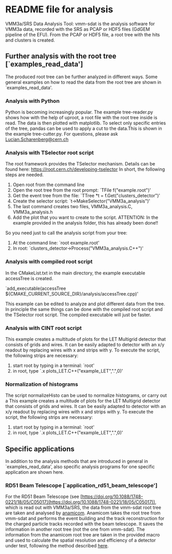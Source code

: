 # README file for analysis

VMM3a/SRS Data Analysis Tool: 
vmm-sdat is the analysis software for VMM3a data, recorded with the SRS as PCAP or HDF5 files (GdGEM pipeline of the EFU). From the PCAP or HDF5 file, a root tree with the hits and clusters is created. 


## Further analysis with the root tree [`examples_read_data']

The produced root tree can be further analyzed in different ways. Some general examples on how to read the data from the root tree are shown in `examples_read_data'.


### Analysis with Python
Python is becoming increasingly popular. The example tree-reader.py shows how with the help of uproot, a root file with the root tree inside is read. The data is then plotted with matplotlib. 
To select only specific entries of the tree, pandas can be used to apply a cut to the data.This is shown in the example tree-cutter.py.
For questions, please ask Lucian.Scharenberg@cern.ch


### Analysis with TSelector root script
The root framework provides the TSelector mechanism. Details can be found here:
https://root.cern.ch/developing-tselector
In short, the following steps are needed.
1. Open root from the command line
2. Open the root tree from the root prompt: `TFile f("example.root")'
3. Get the event tree from the file: `TTree *t = f.Get<TTree>("clusters_detector")'
4. Create the selector script: `t->MakeSelector("VMM3a_analysis")'
5. The last command creates two files, VMM3a_analysis.C, VMM3a_analysis.h
6. Add the plot that you want to create to the script. ATTENTION: In the example provided in the analysis folder, this has already been done!! 

So you need just to call the analysis script from your tree:
1. At the command line: `root example.root'
2. In root: `clusters_detector->Process("VMM3a_analysis.C++")'


### Analysis with compiled root script
In the CMakeList.txt in the main directory, the example executable accessTree is created.

`add_executable(accessTree ${CMAKE_CURRENT_SOURCE_DIR}/analysis/accessTree.cpp)'

This example can be edited to analyze and plot different data from the tree. In principle the same things can be done with the compiled root script and the TSelector root script. The compiled executable will just be faster.


### Analysis with CINT root script
This example creates a multitude of plots for the LET Multigrid detector that consists of grids and wires. It can be easily adapted to detector with an x/y readout by replacing wires with x and strips with y. To execute the script, the following strips are necessary:
1. start root by typing in a terminal: `root'
2. in root, type `.x plots_LET.C++("example_LET",".",0)'


### Normalization of histograms
The script normalizeHisto can be used to normalize histograms, or carry out a 
This example creates a multitude of plots for the LET Multigrid detector that consists of grids and wires. It can be easily adapted to detector with an x/y readout by replacing wires with x and strips with y. To execute the script, the following strips are necessary:
1. start root by typing in a terminal: `root'
2. in root, type `.x plots_LET.C++("example_LET",".",0)'


## Specific applications

In addition to the analysis methods that are introduced in general in `examples_read_data', also specific analysis programs for one specific application are shown here.


### RD51 Beam Telescope [`application_rd51_beam_telescope']

For the RD51 Beam Telescope (see [https://doi.org/10.1088/1748-0221/18/05/C05017](https://doi.org/10.1088/1748-0221/18/05/C05017)), which is read out with VMM3a/SRS, the data from the vmm-sdat root tree are taken and analysed by [anamicom](https://gitlab.physik.uni-muenchen.de/Jonathan.Bortfeldt/anamicom).
Anamicom takes the root tree from vmm-sdat and performs the event building and the track reconstruction for the charged particle tracks recorded with the beam telescope.
It saves the information in another root tree (not the one from vmm-sdat).
The information from the anamicom root tree are taken in the provided macro and used to calculate the spatial resolution and efficiency of a detector under test, following the method described [here](https://cds.cern.ch/record/2860765).
